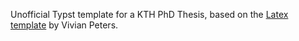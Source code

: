 Unofficial Typst template for a KTH PhD Thesis, based on the [Latex template](https://www.overleaf.com/latex/templates/kth-phd-thesis-template-2024/kzrmpmhymhxq) by Vivian Peters.
